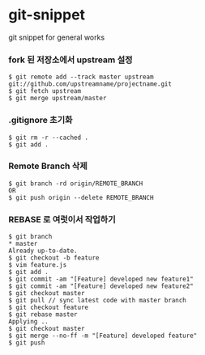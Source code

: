 # git-snippet
git snippet for general works

### fork 된 저장소에서 upstream 설정
```
$ git remote add --track master upstream git://github.com/upstreamname/projectname.git 
$ git fetch upstream
$ git merge upstream/master
```

### .gitignore 초기화
```
$ git rm -r --cached .
$ git add .
```

### Remote Branch 삭제
```
$ git branch -rd origin/REMOTE_BRANCH
OR
$ git push origin --delete REMOTE_BRANCH
```

### REBASE 로 여럿이서 작업하기
```
$ git branch
* master
Already up-to-date.
$ git checkout -b feature
$ vim feature.js
$ git add .
$ git commit -am "[Feature] developed new feature1"
$ git commit -am "[Feature] developed new feature2"
$ git checkout master
$ git pull // sync latest code with master branch
$ git checkout feature
$ git rebase master
Applying .. 
$ git checkout master
$ git merge --no-ff -m "[Feature] developed feature"
$ git push
```
